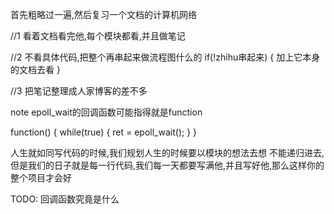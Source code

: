 首先粗略过一遍,然后复习一个文档的计算机网络





//1 看着文档看完他,每个模块都看,并且做笔记

//2 不看具体代码,把整个再串起来做流程图什么的
if(!zhihu串起来) 
{
    加上它本身的文档去看
}


//3 把笔记整理成人家博客的差不多 


note
epoll_wait的回调函数可能指得就是function	

function()
{
	while(true)
	{
		ret = epoll_wait();
	}
}


人生就如同写代码的时候,我们规划人生的时候要以模块的想法去想
不能递归进去,但是我们的日子就是每一行代码,我们每一天都要写满他,并且写好他,那么这样你的整个项目才会好



TODO:
回调函数究竟是什么
